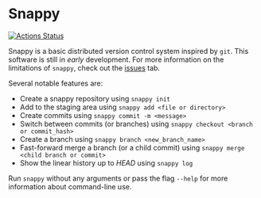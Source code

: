 # Snappy
[![Actions Status](https://github.com/dodgez/snappy/workflows/Rust/badge.svg)](https://github.com/dodgez/snappy/actions)

Snappy is a basic distributed version control system inspired by `git`.
This software is still in _early_ development.
For more information on the limitations of `snappy`, check out the [issues](https://github.com/dodgez/snappy/issues) tab.

Several notable features are:
- Create a snappy repository using `snappy init`
- Add to the staging area using `snappy add <file or directory>`
- Create commits using `snappy commit -m <message>`
- Switch between commits (or branches) using `snappy checkout <branch or commit_hash>`
- Create a branch using `snappy branch <new_branch_name>`
- Fast-forward merge a branch (or a child commit) using `snappy merge <child branch or commit>`
- Show the linear history up to _HEAD_ using `snappy log`

Run `snappy` without any arguments or pass the flag `--help` for more information about command-line use.
